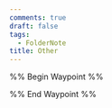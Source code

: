 ```yaml
---
comments: true
draft: false
tags:
  - FolderNote
title: Other
---
```

%% Begin Waypoint %%


%% End Waypoint %%
